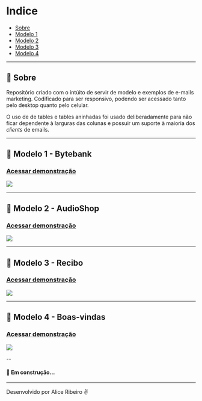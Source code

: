 # Indice
- [Sobre](#-sobre)
- [Modelo 1](#-Modelo-1---Bytebank)
- [Modelo 2](#-Modelo-2---AudioShop)
- [Modelo 3](#-Modelo-3---Recibo)
- [Modelo 4](#-Modelo-4---Boas-vindas)

---

## 📑 Sobre

Repositório criado com o intúito de servir de modelo e exemplos de e-mails marketing. Codificado para ser responsivo, podendo ser acessado tanto pelo desktop quanto pelo celular. 

O uso de de tables e tables aninhadas foi usado deliberadamente para não ficar dependente à larguras das colunas e possuir um suporte à maioria dos *clients* de emails.

---

## 📩 Modelo 1 - Bytebank
<h3>
  <a href="https://aliceribeiro.github.io/email_marketing/mail_mkt_bytebank/mail_mkt_convite.html">Acessar demonstração</a>
</h3>

<img src="https://ik.imagekit.io/aliceribeiro/Bytebank_-_Desktop_e_Mobile_BElb9NjW1.png">

---

## 📩 Modelo 2 - AudioShop
<h3>
  <a href="https://aliceribeiro.github.io/email_marketing/mail_mkt_audioshop/mail_mkt_audioshop.html">Acessar demonstração</a>
</h3>

<img src="https://ik.imagekit.io/aliceribeiro/AudioShop_-_Desktop__img__LhZCSWLc6.png">

---

## 📩 Modelo 3 - Recibo
<h3>
  <a href="https://aliceribeiro.github.io/email_marketing/mail_mkt_recibo/mail_mkt_recibo.html">Acessar demonstração</a>
</h3>

<img src="https://ik.imagekit.io/aliceribeiro/Recibo_-_Desktop__img__zNCAxBW1I.png">

---

## 📩 Modelo 4 - Boas-vindas
<h3>
  <a href="https://aliceribeiro.github.io/email_marketing/mail_mkt_verificacao/mail_mkt_verificacao_conta.html">Acessar demonstração</a>
</h3>

<img src="https://ik.imagekit.io/aliceribeiro/Boas-vindas_-_Desktop__img__rneXM8_K_.png">

--
<h4>🚧 Em construção...</h4>

---
Desenvolvido por Alice Ribeiro ✌
